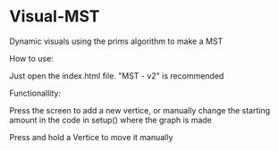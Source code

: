 # Visual-MST
Dynamic visuals using the prims algorithm to make a MST

How to use:

Just open the index.html file. "MST - v2" is recommended

Functionallity: 

Press the screen to add a new vertice, or manually change the starting amount in the code in setup() where the graph is made

Press and hold a Vertice to move it manually
